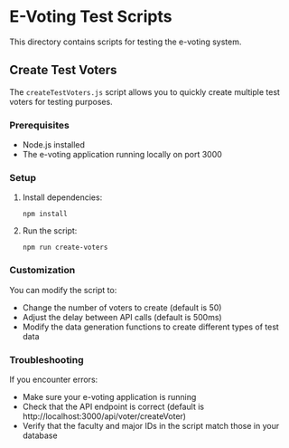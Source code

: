 # E-Voting Test Scripts

This directory contains scripts for testing the e-voting system.

## Create Test Voters

The `createTestVoters.js` script allows you to quickly create multiple test voters for testing purposes.

### Prerequisites

- Node.js installed
- The e-voting application running locally on port 3000

### Setup

1. Install dependencies:
   ```
   npm install
   ```

2. Run the script:
   ```
   npm run create-voters
   ```

### Customization

You can modify the script to:
- Change the number of voters to create (default is 50)
- Adjust the delay between API calls (default is 500ms)
- Modify the data generation functions to create different types of test data

### Troubleshooting

If you encounter errors:
- Make sure your e-voting application is running
- Check that the API endpoint is correct (default is http://localhost:3000/api/voter/createVoter)
- Verify that the faculty and major IDs in the script match those in your database 